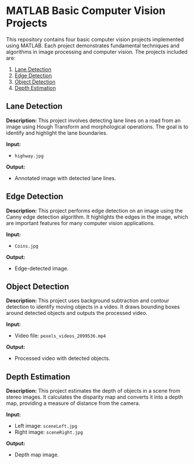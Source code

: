 # MATLAB Basic Computer Vision Projects

This repository contains four basic computer vision projects implemented using MATLAB. Each project demonstrates fundamental techniques and algorithms in image processing and computer vision. The projects included are:

1. [Lane Detection](#lane-detection)
2. [Edge Detection](#edge-detection)
3. [Object Detection](#object-detection)
4. [Depth Estimation](#depth-estimation)

## Lane Detection

**Description:**
This project involves detecting lane lines on a road from an image using Hough Transform and morphological operations. The goal is to identify and highlight the lane boundaries.

**Input:**
- `highway.jpg`

**Output:**
- Annotated image with detected lane lines.


## Edge Detection

**Description:**
This project performs edge detection on an image using the Canny edge detection algorithm. It highlights the edges in the image, which are important features for many computer vision applications.

**Input:**
- `Coins.jpg`

**Output:**
- Edge-detected image.



## Object Detection

**Description:**
This project uses background subtraction and contour detection to identify moving objects in a video. It draws bounding boxes around detected objects and outputs the processed video.

**Input:**
- Video file: `pexels_videos_2099536.mp4`

**Output:**
- Processed video with detected objects.



## Depth Estimation

**Description:**
This project estimates the depth of objects in a scene from stereo images. It calculates the disparity map and converts it into a depth map, providing a measure of distance from the camera.

**Input:**
- Left image: `sceneLeft.jpg`
- Right image: `sceneRight.jpg`

**Output:**
- Depth map image.

